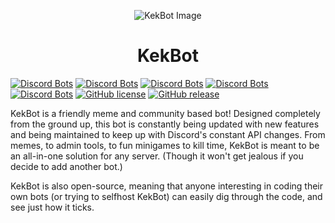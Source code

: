 <p align="center"><img src="https://godsontm.dev/images/KekBot.png" alt="KekBot Image"></p>

<h1 align="center">KekBot</h1>

[![Discord Bots](https://discordbots.org/api/widget/status/213151748855037953.png)](https://discordbots.org/bot/213151748855037953) [![Discord Bots](https://discordbots.org/api/widget/servers/213151748855037953.png)](https://discordbots.org/bot/213151748855037953) [![Discord Bots](https://discordbots.org/api/widget/upvotes/213151748855037953.png)](https://discordbots.org/bot/213151748855037953) [![Discord Bots](https://discordbots.org/api/widget/lib/213151748855037953.png)](https://discordbots.org/bot/213151748855037953) [![Discord Bots](https://discordbots.org/api/widget/owner/213151748855037953.png)](https://discordbots.org/bot/213151748855037953)
[![GitHub license](https://img.shields.io/github/license/Godson777/KekBot.svg)](https://github.com/Godson777/KekBot/blob/master/LICENSE) [![GitHub release](https://img.shields.io/github/release/Godson777/KekBot.svg)](https://github.com/Godson777/KekBot/releases)

KekBot is a friendly meme and community based bot! Designed completely from the ground up, this bot is constantly being updated with new features and being maintained to keep up with Discord's constant API changes. From memes, to admin tools, to fun minigames to kill time, KekBot is meant to be an all-in-one solution for any server. (Though it won't get jealous if you decide to add another bot.)

KekBot is also open-source, meaning that anyone interesting in coding their own bots (or trying to selfhost KekBot) can easily dig through the code, and see just how it ticks.


